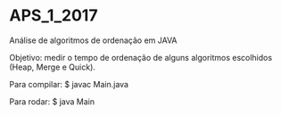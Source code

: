# APS_1_2017
Análise de algoritmos de ordenação em JAVA

Objetivo: medir o tempo de ordenação de alguns algoritmos escolhidos (Heap, Merge e Quick).


Para compilar:
$ javac Main.java

Para rodar:
$ java Main